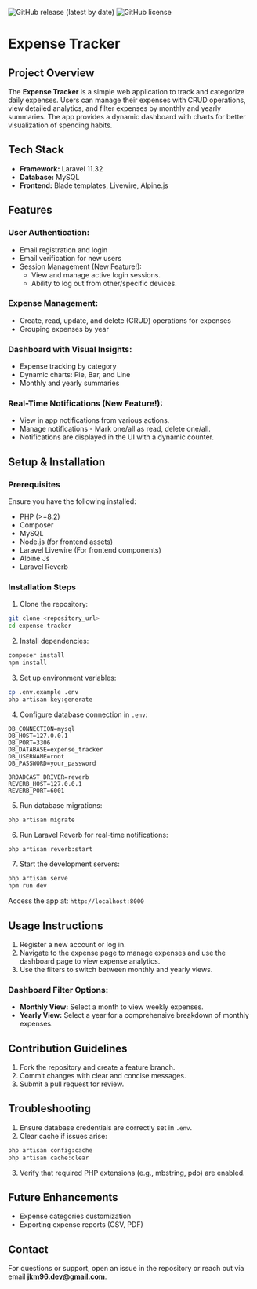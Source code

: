 ![GitHub release (latest by date)](https://img.shields.io/github/v/release/jkm96/expense-tracker?display_name=tag&color=blue)
![GitHub license](https://img.shields.io/github/license/jkm96/expense-tracker?color=green)

# Expense Tracker

## Project Overview
The **Expense Tracker** is a simple web application to track and categorize daily expenses. Users can manage their expenses with CRUD operations, view detailed analytics, and filter expenses by monthly and yearly summaries. The app provides a dynamic dashboard with charts for better visualization of spending habits.

## Tech Stack
- **Framework:** Laravel 11.32
- **Database:** MySQL
- **Frontend:** Blade templates, Livewire, Alpine.js

## Features

### User Authentication:
- Email registration and login
- Email verification for new users
- Session Management (New Feature!):
  - View and manage active login sessions. 
  - Ability to log out from other/specific devices.

### Expense Management:
- Create, read, update, and delete (CRUD) operations for expenses
- Grouping expenses by year

### Dashboard with Visual Insights:
- Expense tracking by category
- Dynamic charts: Pie, Bar, and Line
- Monthly and yearly summaries

### Real-Time Notifications (New Feature!):
- View in app notifications from various actions.
- Manage notifications - Mark one/all as read, delete one/all.
- Notifications are displayed in the UI with a dynamic counter.

## Setup & Installation

### Prerequisites
Ensure you have the following installed:
- PHP (>=8.2)
- Composer
- MySQL
- Node.js (for frontend assets)
- Laravel Livewire (For frontend components)
- Alpine Js
- Laravel Reverb

### Installation Steps

1. Clone the repository:

```bash
git clone <repository_url>
cd expense-tracker
```

2. Install dependencies:

```bash
composer install
npm install
```

3. Set up environment variables:

```bash
cp .env.example .env
php artisan key:generate
```

4. Configure database connection in `.env`:

```env
DB_CONNECTION=mysql
DB_HOST=127.0.0.1
DB_PORT=3306
DB_DATABASE=expense_tracker
DB_USERNAME=root
DB_PASSWORD=your_password

BROADCAST_DRIVER=reverb
REVERB_HOST=127.0.0.1
REVERB_PORT=6001
```

5. Run database migrations:

```bash
php artisan migrate
```

6. Run Laravel Reverb for real-time notifications:
```bash
php artisan reverb:start
```

7. Start the development servers:

```bash
php artisan serve
npm run dev
```

Access the app at: `http://localhost:8000`

## Usage Instructions
1. Register a new account or log in.
2. Navigate to the expense page to manage expenses and use the dashboard page to view expense analytics.
3. Use the filters to switch between monthly and yearly views.

### Dashboard Filter Options:
- **Monthly View:** Select a month to view weekly expenses.
- **Yearly View:** Select a year for a comprehensive breakdown of monthly expenses.

## Contribution Guidelines
1. Fork the repository and create a feature branch.
2. Commit changes with clear and concise messages.
3. Submit a pull request for review.

## Troubleshooting
1. Ensure database credentials are correctly set in `.env`.
2. Clear cache if issues arise:

```bash
php artisan config:cache
php artisan cache:clear
```

3. Verify that required PHP extensions (e.g., mbstring, pdo) are enabled.

## Future Enhancements
- Expense categories customization
- Exporting expense reports (CSV, PDF)

## Contact
For questions or support, open an issue in the repository or reach out via email **jkm96.dev@gmail.com**.



